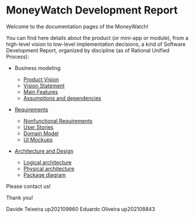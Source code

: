 # MoneyWatch Development Report

Welcome to the documentation pages of the MoneyWatch!

You can find here details about the product (or mini-app or module), from a high-level vision to low-level implementation decisions, a kind of Software Development Report, organized by discipline (as of Rational Unified Process):

- Business modeling
   - [Product Vision](docs/ProductVision.md)
   	- [Vision Statement](docs/ProductVision.md#Vision-Statement)
	- [Main Features](docs/ProductVision.md#Main-Features)
	- [Assumptions and dependencies](docs/ProductVision.md#Assumptions-and-dependencies)
	

- [Requirements](docs/requirements.md)
   - [Nonfunctional Requirements](docs/requirements.md#Nonfunctional-requirements)
   - [User Stories](docs/requirements.md#User-Stories)
   - [Domain Model](docs/requirements.md#Domain-Model)
   - [UI Mockups](docs/requirements.md#UI-Mockups)

- [Architecture and Design](docs/ArchitectureAndDesign.md)
   - [Logical architecture](docs/ArchitectureAndDesign.md#Logical-architecture)
   - [Physical architecture](docs/ArchitectureAndDesign.md#Physical-architecture)
   - [Package diagram](docs/ArchitectureAndDesign.md#Package-diagram)
   
   
Please contact us!

Thank you!

Davide Teixeira up202109860
Eduardo Oliveira up202108843
